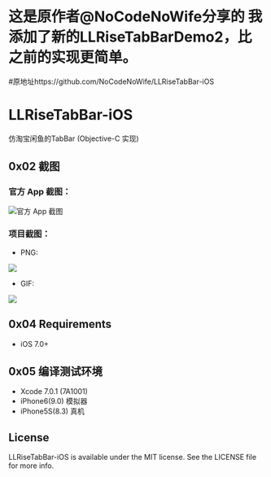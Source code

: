 # 这是原作者@NoCodeNoWife分享的 我添加了新的LLRiseTabBarDemo2，比之前的实现更简单。
#原地址https://github.com/NoCodeNoWife/LLRiseTabBar-iOS
# LLRiseTabBar-iOS
仿淘宝闲鱼的TabBar (Objective-C 实现)
## 0x02 截图
### 官方 App 截图：
![官方 App 截图](https://github.com/NoCodeNoWife/LLRiseTabBar-iOS/blob/master/Screenshot/Official.png)

### 项目截图：
- PNG:

![](https://github.com/NoCodeNoWife/LLRiseTabBar-iOS/blob/master/Screenshot/LLRiseTabBar-iOS.png)

- GIF:

![](https://github.com/NoCodeNoWife/LLRiseTabBar-iOS/blob/master/Screenshot/llrisedemo.gif)

## 0x04 Requirements
- iOS 7.0+

## 0x05 编译测试环境
- Xcode 7.0.1 (7A1001)
- iPhone6(9.0) 模拟器
- iPhone5S(8.3) 真机

## License
LLRiseTabBar-iOS is available under the MIT license. See the LICENSE file for more info.
